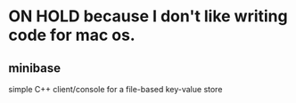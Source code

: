 # ON HOLD because I don't like writing code for mac os.

## minibase

simple C++ client/console for a file-based key-value store


